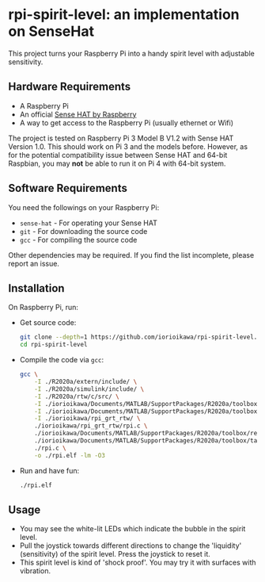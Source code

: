 # rpi-spirit-level: an implementation on SenseHat

This project turns your Raspberry Pi into a handy spirit level with adjustable sensitivity.

## Hardware Requirements

- A Raspberry Pi
- An official [Sense HAT by Raspberry](https://www.raspberrypi.org/products/sense-hat/)
- A way to get access to the Raspberry Pi (usually ethernet or Wifi)

The project is tested on Raspberry Pi 3 Model B V1.2 with Sense HAT Version 1.0.
This should work on Pi 3 and the models before.
However, as for the potential compatibility issue between Sense HAT and 64-bit Raspbian, you may **not** be able to run it on Pi 4 with 64-bit system.


## Software Requirements

You need the followings on your Raspberry Pi:

- `sense-hat` - For operating your Sense HAT
- `git` - For downloading the source code
- `gcc` - For compiling the source code

Other dependencies may be required. If you find the list incomplete, please report an issue.

## Installation

On Raspberry Pi, run:

- Get source code:

    ```bash
    git clone --depth=1 https://github.com/iorioikawa/rpi-spirit-level.git
    cd rpi-spirit-level
    ```

- Compile the code via `gcc`:

    ```bash
    gcc \
        -I ./R2020a/extern/include/ \
        -I ./R2020a/simulink/include/ \
        -I ./R2020a/rtw/c/src/ \
        -I ./iorioikawa/Documents/MATLAB/SupportPackages/R2020a/toolbox/target/shared/svd/include/ \
        -I ./iorioikawa/Documents/MATLAB/SupportPackages/R2020a/toolbox/realtime/targets/raspi/server/ \
        -I ./iorioikawa/rpi_grt_rtw/ \
        ./iorioikawa/rpi_grt_rtw/rpi.c \
        ./iorioikawa/Documents/MATLAB/SupportPackages/R2020a/toolbox/realtime/targets/raspi/server/*.c \
        ./iorioikawa/Documents/MATLAB/SupportPackages/R2020a/toolbox/target/supportpackages/raspberrypi/src/MW_I2C.c \
        ./rpi.c \
        -o ./rpi.elf -lm -O3
    ```

- Run and have fun:

    ```bash
    ./rpi.elf
    ```

## Usage

- You may see the white-lit LEDs which indicate the bubble in the spirit level.
- Pull the joystick towards different directions to change the 'liquidity' (sensitivity) of the spirit level. Press the joystick to reset it.
- This spirit level is kind of 'shock proof'. You may try it with surfaces with vibration.
